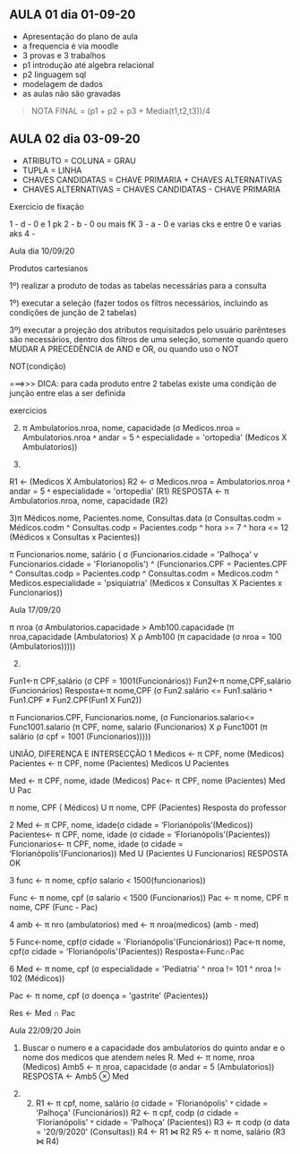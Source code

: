 ## AULA 01 dia 01-09-20
- Apresentação do plano de aula
- a frequencia é via moodle
- 3 provas e 3 trabalhos
- p1 introdução até algebra relacional
- p2 linguagem sql
- modelagem de dados
-  as aulas não são gravadas
> NOTA FINAL = (p1 + p2 + p3 + Media(t1,t2,t3))/4

## AULA 02 dia 03-09-20
- ATRIBUTO = COLUNA = GRAU
- TUPLA = LINHA
- CHAVES CANDIDATAS = CHAVE PRIMARIA + CHAVES ALTERNATIVAS
- CHAVES ALTERNATIVAS = CHAVES CANDIDATAS - CHAVE PRIMARIA

Exercicio de fixação

1 - d - 0 e 1 pk
2 - b - 0 ou mais fK
3 - a - 0 e varias cks e entre 0 e varias aks
4 - 


Aula dia 10/09/20

Produtos cartesianos

1º) realizar a produto de todas as tabelas necessárias para a consulta

1º) executar a seleção (fazer todos os filtros necessários, incluindo as condições de junção de 2 tabelas)

3º) executar a projeção dos atributos requisitados pelo usuário
parênteses são necessários, dentro dos filtros de uma seleção, somente quando quero MUDAR A PRECEDÊNCIA de AND e OR, ou quando uso o NOT

NOT(condição)

===>>> DICA: para cada produto entre 2 tabelas existe uma condição de junção entre elas a ser definida

exercicios

2) π Ambulatorios.nroa, nome, capacidade (σ Medicos.nroa = Ambulatorios.nroa ˄ andar = 5 ˄ especialidade = 'ortopedia' (Medicos X Ambulatorios))

2)
R1 ← (Medicos X Ambulatorios)
R2 ← σ Medicos.nroa = Ambulatorios.nroa ˄ andar = 5 ˄ especialidade = 'ortopedia' (R1)
RESPOSTA ← π Ambulatorios.nroa, nome, capacidade (R2)

3)π Médicos.nome, Pacientes.nome, Consultas.data
(σ Consultas.codm = Médicos.codm ^ Consultas.codp = Pacientes.codp ^
hora >= 7 ^ hora <= 12
(Médicos x Consultas x Pacientes))

π Funcionarios.nome, salário ( 
 σ (Funcionarios.cidade = 'Palhoça' v Funcionarios.cidade = 'Florianopolis') ^ (Funcionarios.CPF = Pacientes.CPF ^ Consultas.codp = Pacientes.codp ^ Consultas.codm = Medicos.codm ^ Medicos.especialidade = 'psiquiatria' (Medicos x Consultas X Pacientes x Funcionarios))


 Aula 17/09/20

 π nroa (σ Ambulatorios.capacidade > Amb100.capacidade (π nroa,capacidade (Ambulatorios) X ρ Amb100 (π capacidade (σ nroa = 100 (Ambulatorios)))))

 2)
Fun1←π CPF,salário (σ CPF = 1001(Funcionários))
Fun2←π nome,CPF,salário (Funcionários)
Resposta←π nome,CPF (σ Fun2.salário <= Fun1.salário ˄ Fun1.CPF ≠ Fun2.CPF(Fun1 X Fun2))

π Funcionarios.CPF, Funcionarios.nome, (σ Funcionarios.salario<= Func1001.salario (π CPF, nome, salario (Funcionarios) X ρ Func1001 (π salário (σ cpf = 1001 (Funcionarios)))))

UNIÃO, DIFERENÇA E INTERSECÇÃO
1
Medicos <- π CPF, nome (Medicos)
Pacientes <- π CPF, nome (Pacientes)
Medicos U Pacientes

Med <- π CPF, nome, idade (Medicos)
Pac<- π CPF, nome (Pacientes)
Med U Pac

π nome, CPF ( Médicos) U π nome, CPF (Pacientes) Resposta do professor

2
Med <- π CPF, nome, idade(σ cidade = ‘Florianópolis’(Medicos))
Pacientes<- π CPF, nome, idade (σ cidade = ‘Florianópolis’(Pacientes))
Funcionarios<- π CPF, nome, idade (σ cidade = ‘Florianópolis’(Funcionarios))
Med U (Pacientes U  Funcionarios) RESPOSTA OK

3
func <- π nome, cpf(σ salario < 1500(funcionarios))

Func <- π nome, cpf (σ salario < 1500 (Funcionarios))
Pac <- π nome, CPF
π nome, CPF (Func - Pac)

4 
amb <- π nro (ambulatorios)
med <- π nroa(medicos) (amb - med)

5
Func←nome, cpf(σ cidade = 'Florianópolis'(Funcionários))
Pac←π nome, cpf(σ cidade = 'Florianópolis'(Pacientes))
Resposta←Func∩Pac

6 
Med <- π nome, cpf (σ especialidade = 'Pediatria' ^ nroa != 101 ^ nroa != 102 (Médicos))

Pac <- π nome, cpf (σ doença = 'gastrite' (Pacientes))

Res <- Med ∩ Pac

Aula 22/09/20
Join
1) Buscar o numero e a capacidade dos ambulatorios do quinto andar e o nome dos medicos que atendem neles
R. Med ← π nome, nroa (Medicos)
Amb5 ← π nroa, capacidade (σ andar = 5 (Ambulatorios))
RESPOSTA ← Amb5 ⊗ Med

2) 2) R1 ← π cpf, nome, salário (σ cidade = 'Florianópolis' ˅ cidade = 'Palhoça' (Funcionários))
R2 ← π cpf, codp (σ cidade = 'Florianópolis' ˅ cidade = 'Palhoça' (Pacientes))
R3 ← π codp (σ data = '20/9/2020' (Consultas))
R4 ← R1 ⋈ R2
R5 ← π nome, salário (R3 ⋈ R4)